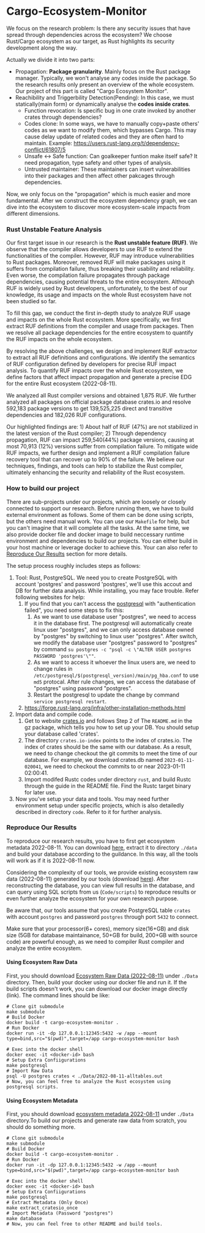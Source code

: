 # Cargo-Ecosystem-Monitor

We focus on the research problem: Is there any security issues that have spread through dependencies across the ecosystem? We choose Rust/Cargo ecosystem as our target, as Rust highlights its security development along the way.

Actually we divide it into two parts:
- Propagation: **Package granularity**. Mainly focus on the Rust package manager. Typically, we won't analyse any codes inside the package. So the research results only present an overview of the whole ecosystem. Our project of this part is called "Cargo Ecosystem Monitor".
- Reachibility and Triggerbility Detection(Pending): In this case, we must statically(main form) or dynamically analyse the **codes inside crates**.
  - Function revocation: Is specific bug in one crate invoked by another crates through dependencies?
  - Codes clone: In some ways, we have to manually copy+paste others' codes as we want to modify them, which bypasses Cargo. This may cause delay update of related codes and they are often hard to maintain. Example: https://users.rust-lang.org/t/dependency-conflict/61807/5
  - Unsafe <-> Safe function: Can goalkeeper funtion make itself safe? It need propagation, type safety and other types of analysis.
  - Untrusted maintainer: These maintainers can insert vulnerabilities into their packages and then affect other pakcages through dependencies.

Now, we only focus on the "propagation" which is much easier and more fundamental. After we construct the ecosystem dependency graph, we can dive into the ecosystem to discover more ecosystem-scale impacts from different dimensions.



### Rust Unstable Feature Analysis

Our first target issue in our research is the **Rust unstable feature (RUF)**. We observe that the compiler allows developers to use RUF to extend the functionalities of the compiler. However, RUF may introduce vulnerabilities to Rust packages. Moreover, removed RUF will make packages using it suffers from compilation failure, thus breaking their usability and reliability. Even worse, the compilation failure propagates through package dependencies, causing potential threats to the entire ecosystem. Although RUF is widely used by Rust developers, unfortunately, to the best of our knowledge, its usage and impacts on the whole Rust ecosystem have not been studied so far.

To fill this gap, we conduct the first in-depth study to analyze RUF usage and impacts on the whole Rust ecosystem. More specifically, we first extract RUF definitions from the compiler and usage from packages. Then we resolve all package dependencies for the entire ecosystem to quantify the RUF impacts on the whole ecosystem.

By resolving the above challenges, we design and implement RUF extractor to extract all RUF definitions and configurations. 
We identify the semantics of RUF configuration defined by developers for precise RUF impact analysis.
To quantify RUF impacts over the whole Rust ecosystem, we define factors that affect impact propagation and generate a precise EDG for the entire Rust ecosystem (2022-08-11).

We analyzed all Rust compiler versions and obtained 1,875 RUF. We further analyzed all packages on official package database crates.io and resolve 592,183 package versions to get 139,525,225 direct and transitive dependencies and 182,026 RUF configurations. 

Our highlighted findings are: 1) About half of RUF (47\%) are not stabilized in the latest version of the Rust compiler;
2) Through dependency propagation, RUF can impact 259,540(44\%) package versions, causing at most 70,913 (12\%) versions suffer from compilation failure. To mitigate wide RUF impacts, we further design and implement a RUF compilation failure recovery tool that can recover up to 90% of the failure. We believe our techniques, findings, and tools can help to stabilize the Rust compiler, ultimately enhancing the security and reliability of the Rust ecosystem.

### How to build our project

There are sub-projects under our projects, which are loosely or closely connected to support our research. Before running them, we have to build external environment as follows. Some of them can be done using scripts, but the others need manual work. You can use our `Makefile` for help, but you can't imagine that it will complete all the tasks. At the same time, we also provide docker file and docker image to build neccessary runtime environment and dependencies to build our projects. You can either build in your host machine or leverage docker to achieve this. Your can also refer to [Reproduce Our Results](#reproduce-our-results) section for more details.

The setup process roughly includes steps as follows:

1. Tool: Rust, PostgreSQL. We need you to create PostgreSQL with account 'postgres' and password 'postgres', we'll use this accout and DB for further data analysis. While installing, you may face trouble. Refer following websites for help:
   1. If you find that you can't access the [postgresql](https://stackoverflow.com/questions/55038942/fatal-password-authentication-failed-for-user-postgres-postgresql-11-with-pg) with "authentication failed", you need some steps to fix this:
      1. As we want to use database user "postgres", we need to access it in the database first. The postgresql will automatically create linux user "postgres", and we can only access database owned by "postgres" by switching to linux user "postgres". After switch, we modify the database user "postgres" password to "postgres" by command `su postgres -c "psql -c \"ALTER USER postgres PASSWORD 'postgres'\""`.
      2. As we want to access it whoever the linux users are, we need to change rules in `/etc/postgresql/$(postgresql_version)/main/pg_hba.conf` to use `md5` protocal. After rule changes, we can access the database of "postgres" using password "postgres".
      3. Restart the postgresql to update the change by command `service postgresql restart`.
   2. https://forge.rust-lang.org/infra/other-installation-methods.html
2. Import data and compile code. 
   1. Get to website [crates.io](https://crates.io/data-access) and follows Step 2 of The `README.md` in the gz package, which tells you how to set up your DB. You should setup your database called 'crates'.
   2. The directory `crates.io-index` points to the index of crates.io. The index of crates should be the same with our database. As a result, we need to change checkout the git commits to meet the time of our database. For example, we download crates.db named `2023-01-11-020041`, we need to checkout the commits to or near 2023-01-11 02:00:41.
   3. Import modifed Rustc codes under directory `rust`, and build Rustc through the guide in the README file. Find the Rustc target binary for later use.
3. Now you've setup your data and tools. You may need further environment setup under specific projects, which is also detailedly described in directory `code`. Refer to it for further analysis.

### Reproduce Our Results

To reproduce our research results, you have to first get ecosystem metadata 2022-08-11. You can download [here](https://drive.google.com/file/d/1-2oamGvhUOT4fIJlYB2e8PN9D_thHcmK/view?usp=sharing), extract it to directory `./data` and build your database according to the guildance. In this way, all the tools will work as if it is 2022-08-11 now.

Considering the complexity of our tools, we provide existing ecosystem raw data (2022-08-11) generated by our tools (download [here](https://drive.google.com/drive/folders/1jnto9xcXkuDF2xtnd6zEFRN2WUnaKbFl?usp=sharing)). After reconstructing the database, you can view full results in the database, and can query using SQL scripts from us (`Code/scripts`) to reproduce results or even further analyze the ecosystem for your own research purpose.

Be aware that, our tools assume that you create PostgreSQL table `crates` with account `postgres` and password `postgres` through port `5432` to connect.

Make sure that your processor(6+ cores), memory size(16+GB) and disk size (5GB for database maintainance, 50+GB for build, 200+GB with source code) are powerful enough, as we need to compiler Rust compiler and analyze the entire ecosystem. 

#### Using Ecosystem Raw Data

First, you should download [Ecosystem Raw Data (2022-08-11)](https://drive.google.com/file/d/18E811OuNH3V5wKUhnRMoOnaUGcdnKlkz/view?usp=sharing) under `./Data` directory. Then, build your docker using our docker file and run it. If the build scripts doesn't work, you can download our docker image directly (link). The command lines should be like:

```Shell
# Clone git submodule
make submodule
# Build Docker
docker build -t cargo-ecosystem-monitor .
# Run Docker
docker run -it -dp 127.0.0.1:12345:5432 -w /app --mount type=bind,src="$(pwd)",target=/app cargo-ecosystem-monitor bash

# Exec into the docker shell
docker exec -it <docker-id> bash
# Setup Extra Confiigurations
make postgresql
# Import Raw Data
psql -U postgres crates < ./Data/2022-08-11-alltables.out
# Now, you can feel free to analyze the Rust ecosystem using postgresql scripts.
```

#### Using Ecosystem Metadata

First, you should download [ecosystem metadata 2022-08-11](https://drive.google.com/file/d/1-2oamGvhUOT4fIJlYB2e8PN9D_thHcmK/view?usp=sharing) under `./Data` directory.To build our projects and generate raw data from scratch, you should do something more.

```Shell
# Clone git submodule
make submodule
# Build Docker
docker build -t cargo-ecosystem-monitor .
# Run Docker
docker run -it -dp 127.0.0.1:12345:5432 -w /app --mount type=bind,src="$(pwd)",target=/app cargo-ecosystem-monitor bash

# Exec into the docker shell
docker exec -it <docker-id> bash
# Setup Extra Confiigurations
make postgresql
# Extract Metadata (Only Once)
make extract_cratesio_once
# Import Metadata (Password "postgres")
make database
# Now, you can feel free to other README and build tools. 
```

